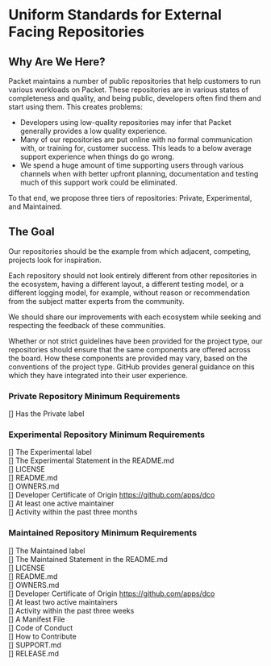 # Uniform Standards for External Facing Repositories

## Why Are We Here?
Packet maintains a number of public repositories that help customers to run various workloads on Packet. These repositories are in various states of completeness and quality, and being public, developers often find them and start using them. This creates problems:

* Developers using low-quality repositories may infer that Packet generally provides a low quality experience.
* Many of our repositories are put online with no formal communication with, or training for, customer success. This leads to a below average support experience when things do go wrong.
* We spend a huge amount of time supporting users through various channels when with better upfront planning, documentation and testing much of this support work could be eliminated.

To that end, we propose three tiers of repositories: Private, Experimental, and Maintained.

## The Goal
Our repositories should be the example from which adjacent, competing, projects look for inspiration.

Each repository should not look entirely different from other repositories in the ecosystem, having a different layout, a different testing model, or a different logging model, for example, without reason or recommendation from the subject matter experts from the community.

We should share our improvements with each ecosystem while seeking and respecting the feedback of these communities.

Whether or not strict guidelines have been provided for the project type, our repositories should ensure that the same components are offered across the board. How these components are provided may vary, based on the conventions of the project type. GitHub provides general guidance on this which they have integrated into their user experience.

### Private Repository Minimum Requirements
[] Has the Private label

### Experimental Repository Minimum Requirements
[] The Experimental label<br>
[] The Experimental Statement in the README.md<br>
[] LICENSE<br>
[] README.md<br>
[] OWNERS.md<br>
[] Developer Certificate of Origin https://github.com/apps/dco<br>
[] At least one active maintainer<br>
[] Activity within the past three months<br>

### Maintained Repository Minimum Requirements
[] The Maintained label<br>
[] The Maintained Statement in the README.md<br>
[] LICENSE<br>
[] README.md<br>
[] OWNERS.md<br>
[] Developer Certificate of Origin https://github.com/apps/dco<br>
[] At least two active maintainers<br>
[] Activity within the past three weeks<br>
[] A Manifest File<br>
[] Code of Conduct<br>
[] How to Contribute<br>
[] SUPPORT.md<br>
[] RELEASE.md
